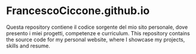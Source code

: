# FrancescoCiccone.github.io
Questa repository contiene il codice sorgente del mio sito personale, dove presento i miei progetti, competenze e curriculum. This repository contains the source code for my personal website, where I showcase my projects, skills and resume.
